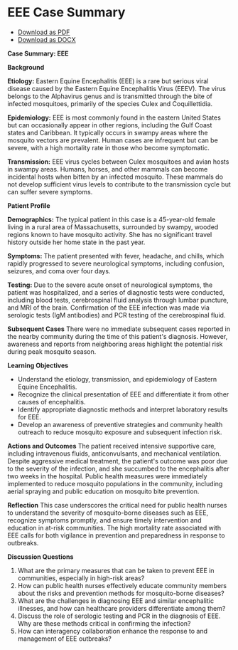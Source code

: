 # EEE Case Summary
- [Download as PDF](eee1.pdf)
- [Download as DOCX](eee1.docx)



**Case Summary: EEE**

**Background**

**Etiology:**
Eastern Equine Encephalitis (EEE) is a rare but serious viral disease caused by the Eastern Equine Encephalitis Virus (EEEV). The virus belongs to the Alphavirus genus and is transmitted through the bite of infected mosquitoes, primarily of the species Culex and Coquillettidia.

**Epidemiology:**
EEE is most commonly found in the eastern United States but can occasionally appear in other regions, including the Gulf Coast states and Caribbean. It typically occurs in swampy areas where the mosquito vectors are prevalent. Human cases are infrequent but can be severe, with a high mortality rate in those who become symptomatic.

**Transmission:**
EEE virus cycles between Culex mosquitoes and avian hosts in swampy areas. Humans, horses, and other mammals can become incidental hosts when bitten by an infected mosquito. These mammals do not develop sufficient virus levels to contribute to the transmission cycle but can suffer severe symptoms.

**Patient Profile**

**Demographics:**
The typical patient in this case is a 45-year-old female living in a rural area of Massachusetts, surrounded by swampy, wooded regions known to have mosquito activity. She has no significant travel history outside her home state in the past year.

**Symptoms:**
The patient presented with fever, headache, and chills, which rapidly progressed to severe neurological symptoms, including confusion, seizures, and coma over four days.

**Testing:**
Due to the severe acute onset of neurological symptoms, the patient was hospitalized, and a series of diagnostic tests were conducted, including blood tests, cerebrospinal fluid analysis through lumbar puncture, and MRI of the brain. Confirmation of the EEE infection was made via serologic tests (IgM antibodies) and PCR testing of the cerebrospinal fluid.

**Subsequent Cases**
There were no immediate subsequent cases reported in the nearby community during the time of this patient's diagnosis. However, awareness and reports from neighboring areas highlight the potential risk during peak mosquito season.

**Learning Objectives**
- Understand the etiology, transmission, and epidemiology of Eastern Equine Encephalitis.
- Recognize the clinical presentation of EEE and differentiate it from other causes of encephalitis.
- Identify appropriate diagnostic methods and interpret laboratory results for EEE.
- Develop an awareness of preventive strategies and community health outreach to reduce mosquito exposure and subsequent infection risk.

**Actions and Outcomes**
The patient received intensive supportive care, including intravenous fluids, anticonvulsants, and mechanical ventilation. Despite aggressive medical treatment, the patient's outcome was poor due to the severity of the infection, and she succumbed to the encephalitis after two weeks in the hospital. Public health measures were immediately implemented to reduce mosquito populations in the community, including aerial spraying and public education on mosquito bite prevention. 

**Reflection**
This case underscores the critical need for public health nurses to understand the severity of mosquito-borne diseases such as EEE, recognize symptoms promptly, and ensure timely intervention and education in at-risk communities. The high mortality rate associated with EEE calls for both vigilance in prevention and preparedness in response to outbreaks.

**Discussion Questions**
1. What are the primary measures that can be taken to prevent EEE in communities, especially in high-risk areas?
2. How can public health nurses effectively educate community members about the risks and prevention methods for mosquito-borne diseases?
3. What are the challenges in diagnosing EEE and similar encephalitic illnesses, and how can healthcare providers differentiate among them?
4. Discuss the role of serologic testing and PCR in the diagnosis of EEE. Why are these methods critical in confirming the infection?
5. How can interagency collaboration enhance the response to and management of EEE outbreaks?
